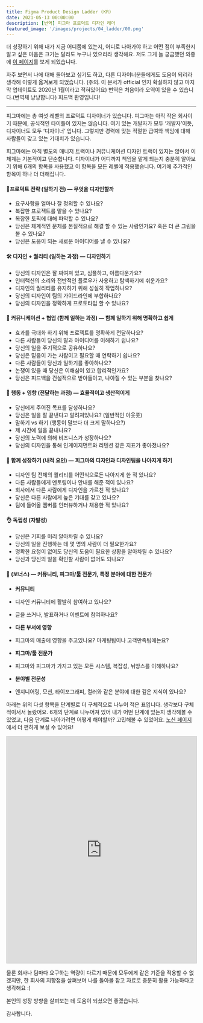 ```yaml
---
title: Figma Product Design Ladder (KR)
date: 2021-05-13 00:00:00
description: [번역] 피그마 프로덕트 디자인 래더
featured_image: '/images/projects/04_ladder/00.png'
---
```


더 성장하기 위해 내가 지금 어디쯤에 있는지, 어디로 나아가야 하고 어떤 점이 부족한지 알고 싶은 마음은 크기는 달라도 누구나 있으리라 생각해요. 저도 그게 늘 궁금했던 와중에 [이 페이지](https://nlevin.com/figma/ladder/)를 보게 되었습니다. 

자주 보면서 나에 대해 돌아보고 싶기도 하고, 다른 디자이너분들에게도 도움이 되리라 생각해 이렇게 옮겨보게 되었습니다. (주의. 이 문서가 official 인지 확실하지 않고 마지막 업데이트도 2020년 1월이라고 적혀있어요) 번역은 처음이라 오역이 있을 수 있습니다.(번역체 낭낭합니다) 피드백 환영입니다!
___


피그마에는 총 여섯 레벨의 프로덕트 디자이너가 있습니다. 피그마는 아직 작은 회사이기 때문에, 공식적인 타이틀이 있지는 않습니다. 여기 있는 개발자가 모두 ‘개발자’이듯, 디자이너도 모두 ‘디자이너’ 입니다. 그렇지만 경력에 맞는 적절한 급여와 책임에 대해 사람들이 갖고 있는 기대치가 있습니다.

피그마에는 아직 별도의 매니저 트랙이나 커뮤니케이션 디자인 트랙이 있지는 않아서 이 체계는 기본적이고 단순합니다. 디자이너가 어디까지 책임을 맡게 되는지 충분히 알아보기 위해 6개의 항목을 사용했고 이 항목을 모든 레벨에 적용했습니다. 여기에 추가적인 항목이 하나 더 더해집니다.

#### 🧠프로덕트 전략 (일하기 전) — 무엇을 디자인할까
* 요구사항을 얼마나 잘 정의할 수 있나요?
* 복잡한 프로젝트를 맡을 수 있나요?
* 복잡한 토픽에 대해 파악할 수 있나요?
* 당신은 체계적인 문제를 본질적으로 해결 할 수 있는 사람인가요? 혹은 더 큰 그림을 볼 수 있나요?
* 당신은 도움이 되는 새로운 아이디어를 낼 수 있나요?

#### 🛠 디자인 + 퀄리티 (일하는 과정) — 디자인하기
* 당신의 디자인은 잘 짜여져 있고, 심플하고, 아름다운가요?
* 인터랙션의 소리와 전반적인 플로우가 사용하고 탐색하기에 쉬운가요?
* 디자인의 퀄리티를 유지하기 위해 성실히 작업하나요?
* 당신의 디자인이 팀의 가이드라인에 부합하나요?
* 당신의 디자인을 정확하게 프로토타입 할 수 있나요?

#### 🌈 커뮤니케이션 + 협업 (함께 일하는 과정) — 함께 일하기 위해 명확하고 쉽게
* 효과를 극대화 하기 위해 프로젝트를 명확하게 전달하나요?
* 다른 사람들이 당신의 말과 아이디어를 이해하기 쉽나요?
* 당신의 일을 주기적으로 공유하나요?
* 당신은 믿음이 가는 사람이고 필요할 때 연락하기 쉽나요?
* 다른 사람들이 당신과 일하기를 좋아하나요?
* 논쟁이 있을 때 당신은 이해심이 있고 합리적인가요?
* 당신은 피드백을 건설적으로 받아들이고, 나아질 수 있는 부분을 찾나요?

#### 🚀 행동 + 영향 (전달하는 과정) — 효율적이고 생산적이게
* 당신에게 주어진 목표를 달성하나요?
* 당신은 일을 잘 끝낸다고 알려져있나요? (일반적인 아웃풋)
* 말하기 vs 하기 (행동이 말보다 더 크게 말하나요?)
* 제 시간에 일을 끝내나요?
* 당신의 노력에 의해 비즈니스가 성장하나요?
* 당신의 디자인을 통해 인게이지먼트와 리텐션 같은 지표가 좋아졌나요?

#### 👫 함께 성장하기 (내적 요인) — 피그마의 디자인과 디자인팀을 나아지게 하기
* 디자인 팀 전체의 퀄리티를 어떤식으로든 나아지게 한 적 있나요?
* 다른 사람들에게 멘토링이나 안내를 해준 적이 있나요?
* 회사에서 다른 사람에게 디자인을 가르친 적 있나요?
* 당신은 다른 사람에게 높은 기대를 갖고 있나요?
* 팀에 들어올 멤버를 인터뷰하거나 채용한 적 있나요?

#### 👌 독립성 (자발성)
* 당신은 기회를 미리 알아차릴 수 있나요?
* 당신의 일을 진행하는 데 몇 명의 사람이 더 필요한가요?
* 명확한 요청이 없어도 당신의 도움이 필요한 상황을 알아차릴 수 있나요?
* 당신과 당신의 일을 확인할 사람이 없어도 되나요?

#### 🔮 (보너스) — 커뮤니티, 피그마/툴 전문가, 특정 분야에 대한 전문가

* **커뮤니티**
* 디자인 커뮤니티에 활발히 참여하고 있나요?
* 글을 쓰거나, 발표하거나 이벤트에 참여하나요?
* **다른 부서에 영향**
* 피그마의 매출에 영향을 주고있나요? 마케팅팀이나 고객만족팀에는요?
* **피그마/툴 전문가**
* 피그마와 피그마가 가지고 있는 모든 시스템, 복잡성, 뉘앙스를 이해하나요?

* **분야별 전문성**
* 엔지니어링, 모션, 타이포그래피, 컬러와 같은 분야에 대한 깊은 지식이 있나요?

아래는 위의 다섯 항목을 단계별로 더 구체적으로 나누어 적은 표입니다. 생각보다 구체적이서서 놀랐어요. 6개의 단계로 나누어져 있어 내가 어떤 단계에 있는지 생각해볼 수 있었고, 다음 단계로 나아가려면 어떻게 해야할까? 고민해볼 수 있었어요.
[노션 페이지](https://www.notion.so/100tangerines/Figma-Product-Design-Ladder-KR-0144adb1d6c4423eaaa85223893d2af9)에서 더 편하게 보실 수 있어요!

<iframe class="airtable-embed" src="https://airtable.com/embed/shrbfSSdNPV3IcxKg?backgroundColor=red&viewControls=on" frameborder="0" onmousewheel="" width="100%" height="600" style="background: transparent; border: 1px solid #ccc;"></iframe>

물론 회사나 팀마다 요구하는 역량이 다르기 때문에 모두에게 같은 기준을 적용할 수 없겠지만, 한 회사의 지향점을 살펴보며 나를 돌아볼 참고 자료로 충분히 활용 가능하다고 생각해요 :) 

본인의 성장 방향을 살펴보는 데 도움이 되셨으면 좋겠습니다.

감사합니다.